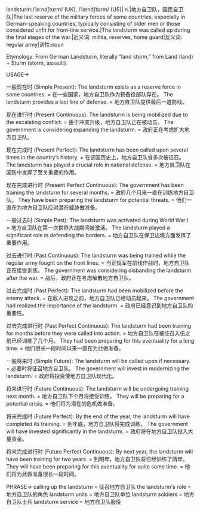landsturm:/ˈlɑːndʃtʊrm/ (UK), /ˈlændʃtʊrm/ (US)| n.|地方自卫队，国民自卫队|The last reserve of the military forces of some countries, especially in German-speaking countries, typically consisting of older men or those considered unfit for front-line service.|The landsturm was called up during the final stages of the war.|近义词: militia, reserves, home guard|反义词: regular army|词性:noun

Etymology: From German Landsturm, literally “land storm,” from Land (land) + Sturm (storm, assault).

USAGE->

一般现在时 (Simple Present):
The landsturm exists as a reserve force in some countries. = 在一些国家，地方自卫队作为预备役部队存在。
The landsturm provides a last line of defense. = 地方自卫队提供最后一道防线。

现在进行时 (Present Continuous):
The landsturm is being mobilized due to the escalating conflict. = 由于冲突升级，地方自卫队正在被动员。
The government is considering expanding the landsturm. = 政府正在考虑扩大地方自卫队。

现在完成时 (Present Perfect):
The landsturm has been called upon several times in the country’s history. = 在该国历史上，地方自卫队曾多次被征召。
The landsturm has played a crucial role in national defense. = 地方自卫队在国防中发挥了至关重要的作用。

现在完成进行时 (Present Perfect Continuous):
The government has been training the landsturm for several months. = 政府几个月来一直在训练地方自卫队。
They have been preparing the landsturm for potential threats. = 他们一直在为地方自卫队应对潜在威胁做准备。

一般过去时 (Simple Past):
The landsturm was activated during World War I. = 地方自卫队在第一次世界大战期间被激活。
The landsturm played a significant role in defending the borders. = 地方自卫队在保卫边境方面发挥了重要作用。

过去进行时 (Past Continuous):
The landsturm was being trained while the regular army fought on the front lines. = 当正规军在前线作战时，地方自卫队正在接受训练。
The government was considering disbanding the landsturm after the war. = 战后，政府正在考虑解散地方自卫队。

过去完成时 (Past Perfect):
The landsturm had been mobilized before the enemy attack. = 在敌人进攻之前，地方自卫队已经动员起来。
The government had realized the importance of the landsturm. = 政府已经意识到地方自卫队的重要性。

过去完成进行时 (Past Perfect Continuous):
The landsturm had been training for months before they were called into action. = 地方自卫队在被征召入伍之前已经训练了几个月。
They had been preparing for this eventuality for a long time. = 他们很长一段时间以来一直在为此做准备。

一般将来时 (Simple Future):
The landsturm will be called upon if necessary. = 必要时将征召地方自卫队。
The government will invest in modernizing the landsturm. = 政府将投资使地方自卫队现代化。

将来进行时 (Future Continuous):
The landsturm will be undergoing training next month. = 地方自卫队下个月将接受训练。
They will be preparing for a potential crisis. = 他们将为潜在的危机做准备。

将来完成时 (Future Perfect):
By the end of the year, the landsturm will have completed its training. = 到年底，地方自卫队将完成训练。
The government will have invested significantly in the landsturm. = 政府将在地方自卫队投入大量资金。

将来完成进行时 (Future Perfect Continuous):
By next year, the landsturm will have been training for two years. = 到明年，地方自卫队将已经训练了两年。
They will have been preparing for this eventuality for quite some time. = 他们将为此做准备很长一段时间。


PHRASE->
calling up the landsturm = 征召地方自卫队
the landsturm's role = 地方自卫队的角色
landsturm units = 地方自卫队单位
landsturm soldiers = 地方自卫队士兵
landsturm service = 地方自卫队服役
